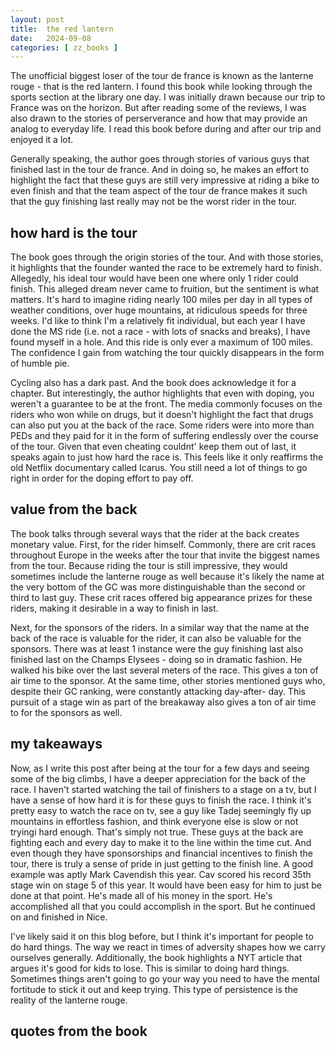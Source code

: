 ```yaml
---
layout: post
title:  the red lantern
date:   2024-09-08
categories: [ zz_books ]
---
```


The unofficial biggest loser of the tour de france is known as 
the lanterne rouge - that is the red lantern. I found this book
while looking through the sports section at the library one 
day. I was initially drawn because our trip to France was on the
horizon. But after reading some of the reviews, I was also drawn
to the stories of perserverance and how that may provide an 
analog to everyday life. I read this book before during and after 
our trip and enjoyed it a lot.

Generally speaking, the author goes
through stories of various guys that finished last in the tour
de france. And in doing so, he makes an effort to highlight the
fact that these guys are still very impressive at riding a bike
to even finish and that the team aspect of the tour de france 
makes it such that the guy finishing last really may not be the
worst rider in the tour. 

## how hard is the tour
The book goes through the origin stories of the tour. And with
those stories, it highlights that the founder wanted the race
to be extremely hard to finish. Allegedly, his ideal tour would
have been one where only 1 rider could finish. This alleged
dream never came to fruition, but the sentiment is what
matters. It's hard to imagine riding nearly 100 miles per
day in all types of weather conditions, over huge mountains,
at ridiculous speeds for three weeks. I'd like to think I'm 
a relatively fit individual, but each year I have done the MS ride 
(i.e. not a race - with lots of snacks and breaks), I have found
myself in a hole. And this ride is only ever a maximum of 100 
miles. The confidence I gain from watching the tour quickly
disappears in the form of humble pie.

Cycling also has a dark past. And the book does acknowledge it 
for a chapter. But interestingly, the author highlights that
even with doping, you weren't a guarantee to be at the front. The
media commonly focuses on the riders who won while on drugs, but
it doesn't highlight the fact that drugs can also put you at
the back of the race. Some riders were into more than PEDs and
they paid for it in the form of suffering endlessly over the course
of the tour. Given that even cheating couldnt' keep them out of 
last, it speaks again to just how hard the race is. This feels like
it only reaffirms the old Netflix documentary called Icarus. 
You still need a lot of things to go right in order for the
doping effort to pay off.

## value from the back
The book talks through several ways that the rider at the back
creates monetary value. First, for the rider himself. Commonly,
there are crit races throughout Europe in the weeks after the
tour that invite the biggest names from the tour. Because riding
the tour is still impressive, they would sometimes include the
lanterne rouge as well because it's likely the name at the very
bottom of the GC was more distinguishable than the second or 
third to last guy. These crit races offered big appearance prizes
for these riders, making it desirable in a way to finish in last.

Next, for the sponsors of the riders. In a similar way that the
name at the back of the race is valuable for the rider, it can 
also be valuable for the sponsors. There was at least 1 instance 
were the guy finishing last also finished last on the Champs 
Elysees - doing so in dramatic fashion. He walked his bike over the
last several meters of the race. This gives a ton of air time to 
the sponsor. At the same time, other stories mentioned guys
who, despite their GC ranking, were constantly attacking day-after-
day. This pursuit of a stage win as part of the breakaway
also gives a ton of air time to for the sponsors as well.

## my takeaways
Now, as I write this post after being at the tour for a few days
and seeing some of the big climbs, I have a deeper appreciation
for the back of the race. I haven't started watching the tail of 
finishers to a stage on a tv, but I have a sense of how hard
it is for these guys to finish the race. I think it's pretty easy 
to watch the race on tv, see a guy like Tadej seemingly fly
up mountains in effortless fashion, and think everyone else is
slow or not tryingi hard enough. That's simply not true. 
These guys at the 
back are fighting each and every day to make it to the line
within the time cut. And even though they have sponsorships
and financial incentives to finish the tour, there is truly
a sense of pride in just getting to the finish line.
A good example was aptly Mark Cavendish this year. Cav scored
his record 35th stage win on stage 5 of this year. It would
have been easy for him to just be done at that point. He's
made all of his money in the sport. He's accomplished all
that you could accomplish in the sport. But he continued on
and finished in Nice.

I've likely said it on this blog before, but I think it's 
important for people to do hard things. The way we react in times
of adversity shapes how we carry ourselves generally. Additionally,
the book highlights a NYT article that argues it's good for
kids to lose. This is similar to doing hard things. Sometimes
things aren't going to go your way you need to have the 
mental fortitude to stick it out and keep trying. This type of
persistence is the reality of the lanterne rouge. 

## quotes from the book




